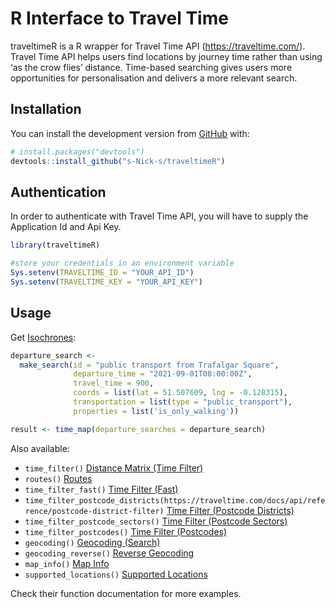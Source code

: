 
<!-- README.md is generated from README.Rmd. Please edit that file -->

# R Interface to Travel Time

<!-- badges: start -->
<!-- badges: end -->

traveltimeR is a R wrapper for Travel Time API
(<https://traveltime.com/>). Travel Time API helps users find locations
by journey time rather than using ‘as the crow flies’ distance.
Time-based searching gives users more opportunities for personalisation
and delivers a more relevant search.

## Installation

You can install the development version from
[GitHub](https://github.com/) with:

``` r
# install.packages("devtools")
devtools::install_github("s-Nick-s/traveltimeR")
```

## Authentication

In order to authenticate with Travel Time API, you will have to supply
the Application Id and Api Key.

``` r
library(traveltimeR)

#store your credentials in an environment variable
Sys.setenv(TRAVELTIME_ID = "YOUR_API_ID")
Sys.setenv(TRAVELTIME_KEY = "YOUR_API_KEY")
```

## Usage

Get [Isochrones](https://traveltime.com/docs/api/reference/isochrones):

``` r
departure_search <-
  make_search(id = "public transport from Trafalgar Square",
              departure_time = "2021-09-01T08:00:00Z",
              travel_time = 900,
              coords = list(lat = 51.507609, lng = -0.128315),
              transportation = list(type = "public_transport"),
              properties = list('is_only_walking'))

result <- time_map(departure_searches = departure_search)
```

Also available:

-   `time_filter()` [Distance Matrix (Time
    Filter)](https://traveltime.com/docs/api/reference/distance-matrix)
-   `routes()`
    [Routes](https://traveltime.com/docs/api/reference/routes)
-   `time_filter_fast()` [Time Filter
    (Fast)](https://traveltime.com/docs/api/reference/time-filter-fast)
-   `time_filter_postcode_districts(https://traveltime.com/docs/api/reference/postcode-district-filter)`
    [Time Filter (Postcode Districts)]()
-   `time_filter_postcode_sectors()` [Time Filter (Postcode
    Sectors)](https://traveltime.com/docs/api/reference/postcode-sector-filter)
-   `time_filter_postcodes()` [Time Filter
    (Postcodes)](https://traveltime.com/docs/api/reference/postcode-search)
-   `geocoding()` [Geocoding
    (Search)](https://traveltime.com/docs/api/reference/geocoding-search)
-   `geocoding_reverse()` [Reverse
    Geocoding](https://traveltime.com/docs/api/reference/geocoding-reverse)
-   `map_info()` [Map
    Info](https://traveltime.com/docs/api/reference/map-info)
-   `supported_locations()` [Supported
    Locations](https://traveltime.com/docs/api/reference/supported-locations)

Check their function documentation for more examples.

